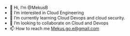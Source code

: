 - 👋 Hi, I’m @MekusB
- 👀 I’m interested in Cloud Engineering 
- 🌱 I’m currently learning Cloud Devops and cloud security. 
- 💞️ I’m looking to collaborate on Cloud and Devops  
- 📫 How to reach me Mekus.go.e@gmail.com

<!---
MekusB/MekusB is a ✨ special ✨ repository because its `README.md` (this file) appears on your GitHub profile.
You can click the Preview link to take a look at your changes.
--->
